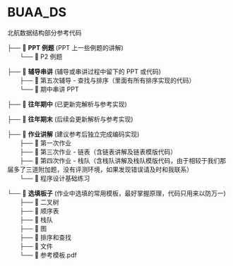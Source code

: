 # BUAA_DS
北航数据结构部分参考代码

├── 📁 **PPT 例题** (PPT 上一些例题的讲解)  
&emsp;&emsp;└── 📁 P2 例题   

├── 📁 **辅导串讲** (辅导或串讲过程中留下的 PPT 或代码)   
&emsp;&emsp;├── 📁 第五次辅导 - 查找与排序（里面有所有排序实现的代码）  
&emsp;&emsp;└── 📄 期中串讲 PPT  

├── 📁 **往年期中** (已更新完解析与参考实现)   

├── 📁 **往年期末** (后续会更新解析与参考实现)   

├── 📁 **作业讲解** (建议参考后独立完成编码实现)  
&emsp;&emsp;├── 📁 第一次作业  
&emsp;&emsp;├── 📁 第三次作业 - 链表（含链表讲解及链表模版代码）  
&emsp;&emsp;├── 📁 第四次作业 - 栈队（含栈队讲解及栈队模版代码，由于相较于我们那届多了三道附加题，没有评测环境，如果发现错误请及时和我联系）  
&emsp;&emsp;└── 📁 程序设计基础练习   

└── 📁 **选填板子** (作业中选填的常用模板，最好掌握原理，代码只用来以防万一)  
&emsp;&emsp;├── 📁 二叉树  
&emsp;&emsp;├── 📁 顺序表  
&emsp;&emsp;├──  📁 栈队  
&emsp;&emsp;├── 📁 图  
&emsp;&emsp;├── 📁 排序和查找  
&emsp;&emsp;├── 📁 文件  
&emsp;&emsp;└── 📄 参考模板.pdf  
